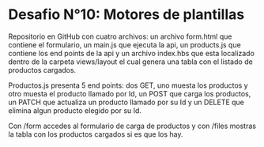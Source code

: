 # Desafio N°10: Motores de plantillas

Repositorio en GitHub con cuatro archivos: un archivo form.html que contiene el formulario, un main.js que ejecuta la api, un products.js que contiene los end points de la api y un archivo index.hbs que esta localizado dentro de la carpeta views/layout el cual genera una tabla con el listado de productos cargados.

Productos.js presenta 5 end points: dos GET, uno muesta los productos y otro muesta el producto llamado por Id, un POST que carga los productos, un PATCH que actualiza un producto llamado por su Id y un DELETE que elimina algun producto elegido por su Id.

Con /form accedes al formulario de carga de productos y con /files mostras la tabla con los productos cargados si es que los hay.
